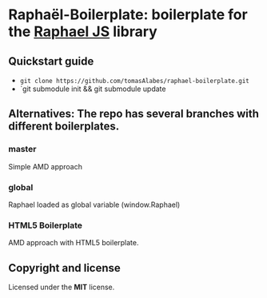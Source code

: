 # Raphaël-Boilerplate: boilerplate for the [Raphael JS](http://raphaeljs.com) library

## Quickstart guide

* `git clone https://github.com/tomasAlabes/raphael-boilerplate.git`
* `git submodule init && git submodule update

## Alternatives: The repo has several branches with different boilerplates.

### master
Simple AMD approach

### global
Raphael loaded as global variable (window.Raphael)

### HTML5 Boilerplate
AMD approach with HTML5 boilerplate.


## Copyright and license

Licensed under the **MIT** license.